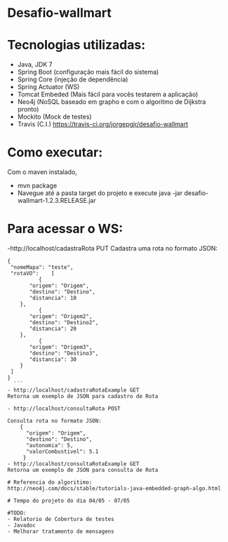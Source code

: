 # Desafio-wallmart

# Tecnologias utilizadas:
- Java, JDK 7
- Spring Boot (configuração mais fácil do sistema)
- Spring Core (injeção de dependência)
- Spring Actuator (WS)
- Tomcat Embeded (Mais fácil para vocês testarem a aplicação)
- Neo4j (NoSQL baseado em grapho e com o algoritmo de Dijkstra pronto)
- Mockito (Mock de testes)
- Travis (C.I.) https://travis-ci.org/jorgepgjr/desafio-wallmart

# Como executar:
Com o maven instalado, 
 - mvn package
 - Navegue até a pasta target do projeto e execute java -jar desafio-wallmart-1.2.3.RELEASE.jar

# Para acessar o WS:

-http://localhost/cadastraRota   PUT
  Cadastra uma rota no formato JSON:
  ```
  {
   "nomeMapa": "teste",
   "rotaVO":    [
            {
         "origem": "Origem",
         "destino": "Destino",
         "distancia": 10
      },
            {
         "origem": "Origem2",
         "destino": "Destino2",
         "distancia": 20
      },
            {
         "origem": "Origem3",
         "destino": "Destino3",
         "distancia": 30
      }
   ]
}
    ```
- http://localhost/cadastraRotaExample GET
  Retorna um exemplo de JSON para cadastro de Rota

- http://localhost/consultaRota POST

  Consulta rota no formato JSON:
      {
        "origem": "Origem",
        "destino": "Destino",
        "autonomia": 5,
        "valorCombustivel": 5.1
       }
- http://localhost/consultaRotaExample GET
  Retorna um exemplo de JSON para consulta de Rota
  
# Referencia do algoritimo:
http://neo4j.com/docs/stable/tutorials-java-embedded-graph-algo.html

# Tempo do projeto do dia 04/05 - 07/05

#TODO:
- Relatorio de Cobertura de testes
- Javadoc
- Melhorar tratamento de mensagens
